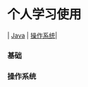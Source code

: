 # 个人学习使用
| [Java](#Java-基础) | [操作系统](#computer-操作系统)|















<h3 id='#Java-基础'> 基础</h3>




### 操作系统
